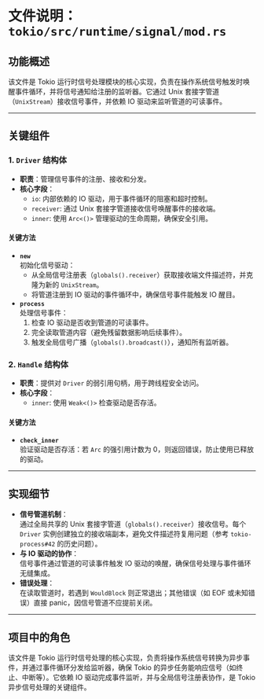 # 文件说明：`tokio/src/runtime/signal/mod.rs`

## **功能概述**  
该文件是 Tokio 运行时信号处理模块的核心实现，负责在操作系统信号触发时唤醒事件循环，并将信号通知给注册的监听器。它通过 Unix 套接字管道（`UnixStream`）接收信号事件，并依赖 IO 驱动来监听管道的可读事件。

---

## **关键组件**

### **1. `Driver` 结构体**
- **职责**：管理信号事件的注册、接收和分发。
- **核心字段**：
  - `io`: 内部依赖的 IO 驱动，用于事件循环的阻塞和超时控制。
  - `receiver`: 通过 Unix 套接字管道接收信号唤醒事件的接收端。
  - `inner`: 使用 `Arc<()>` 管理驱动的生命周期，确保安全引用。

#### **关键方法**
- **`new`**  
  初始化信号驱动：
  - 从全局信号注册表（`globals().receiver`）获取接收端文件描述符，并克隆为新的 `UnixStream`。
  - 将管道注册到 IO 驱动的事件循环中，确保信号事件能触发 IO 醒目。
- **`process`**  
  处理信号事件：
  1. 检查 IO 驱动是否收到管道的可读事件。
  2. 完全读取管道内容（避免残留数据影响后续事件）。
  3. 触发全局信号广播（`globals().broadcast()`），通知所有监听器。

### **2. `Handle` 结构体**
- **职责**：提供对 `Driver` 的弱引用句柄，用于跨线程安全访问。
- **核心字段**：
  - `inner`: 使用 `Weak<()>` 检查驱动是否存活。

#### **关键方法**
- **`check_inner`**  
  验证驱动是否存活：若 `Arc` 的强引用计数为 0，则返回错误，防止使用已释放的驱动。

---

## **实现细节**
- **信号管道机制**：  
  通过全局共享的 Unix 套接字管道（`globals().receiver`）接收信号。每个 `Driver` 实例创建独立的接收端副本，避免文件描述符复用问题（参考 `tokio-process#42` 的历史问题）。
- **与 IO 驱动的协作**：  
  信号事件通过管道的可读事件触发 IO 驱动的唤醒，确保信号处理与事件循环无缝集成。
- **错误处理**：  
  在读取管道时，若遇到 `WouldBlock` 则正常退出；其他错误（如 EOF 或未知错误）直接 panic，因信号管道不应提前关闭。

---

## **项目中的角色**
该文件是 Tokio 运行时信号处理的核心实现，负责将操作系统信号转换为异步事件，并通过事件循环分发给监听器，确保 Tokio 的异步任务能响应信号（如终止、中断等）。它依赖 IO 驱动完成事件监听，并与全局信号注册表协作，是 Tokio 异步信号处理的关键组件。
